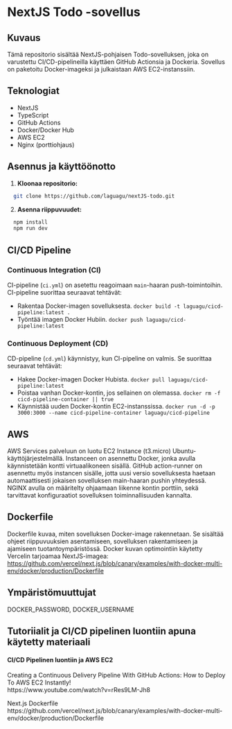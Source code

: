 # NextJS Todo -sovellus

## Kuvaus

Tämä repositorio sisältää NextJS-pohjaisen Todo-sovelluksen, joka on varustettu CI/CD-pipelineilla käyttäen GitHub Actionsia ja Dockeria. Sovellus on paketoitu Docker-imageksi ja julkaistaan AWS EC2-instanssiin.

## Teknologiat

- NextJS
- TypeScript
- GitHub Actions
- Docker/Docker Hub
- AWS EC2
- Nginx (porttiohjaus)


## Asennus ja käyttöönotto

1. **Kloonaa repositorio:**
```bash
  git clone https://github.com/laguagu/nextJS-todo.git
```
2. **Asenna riippuvuudet:**
```bash
  npm install
  npm run dev
```
## CI/CD Pipeline

### Continuous Integration (CI)

CI-pipeline (`ci.yml`) on asetettu reagoimaan `main`-haaran push-toimintoihin. CI-pipeline suorittaa seuraavat tehtävät:

- Rakentaa Docker-imagen sovelluksesta.
  ```docker build -t laguagu/cicd-pipeline:latest .```
- Työntää imagen Docker Hubiin.
  ```docker push laguagu/cicd-pipeline:latest```
  
### Continuous Deployment (CD)

CD-pipeline (`cd.yml`) käynnistyy, kun CI-pipeline on valmis. Se suorittaa seuraavat tehtävät:

- Hakee Docker-imagen Docker Hubista.
  ```docker pull laguagu/cicd-pipeline:latest```
- Poistaa vanhan Docker-kontin, jos sellainen on olemassa.
  ```docker rm -f cicd-pipeline-container || true```
- Käynnistää uuden Docker-kontin EC2-instanssissa.
   ```docker run -d -p 3000:3000 --name cicd-pipeline-container laguagu/cicd-pipeline```

## AWS
AWS Services palveluun on luotu EC2 Instance (t3.micro) Ubuntu-käyttöjärjestelmällä. Instanceen on asennettu Docker, jonka avulla käynnistetään kontti virtuaalikoneen sisällä. GitHub action-runner on asennettu myös instancen sisälle, jotta uusi versio sovelluksesta haetaan automaattisesti jokaisen sovelluksen main-haaran pushin yhteydessä. NGINX avulla on määritelty ohjaamaan liikenne kontin porttiin, sekä tarvittavat konfiguraatiot sovelluksen toiminnallisuuden kannalta.

## Dockerfile

Dockerfile kuvaa, miten sovelluksen Docker-image rakennetaan. Se sisältää ohjeet riippuvuuksien asentamiseen, sovelluksen rakentamiseen ja ajamiseen tuotantoympäristössä.
Docker kuvan optimointiin käytetty Vercelin tarjoamaa NextJS-imagea: https://github.com/vercel/next.js/blob/canary/examples/with-docker-multi-env/docker/production/Dockerfile 

## Ympäristömuuttujat

DOCKER_PASSWORD, DOCKER_USERNAME

## Tutoriialit ja CI/CD pipelinen luontiin apuna käytetty materiaali

#### CI/CD Pipelinen luontiin ja AWS EC2
<p>Creating a Continuous Delivery Pipeline With GitHub Actions: How to Deploy To AWS EC2 Instantly! <br> https://www.youtube.com/watch?v=rRes9LM-Jh8</p>
<p>Next.js Dockerfile <br> https://github.com/vercel/next.js/blob/canary/examples/with-docker-multi-env/docker/production/Dockerfile </p>
